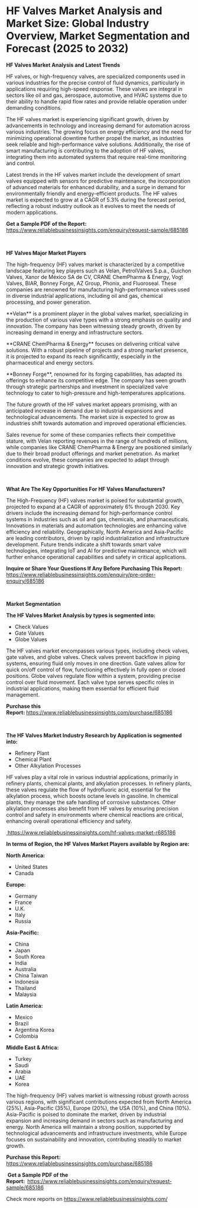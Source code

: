 <p><h1>HF Valves Market Analysis and Market Size: Global Industry Overview, Market Segmentation and Forecast (2025 to 2032)</h1></p><p><strong>HF Valves Market Analysis and Latest Trends</strong></p>
<p><p>HF valves, or high-frequency valves, are specialized components used in various industries for the precise control of fluid dynamics, particularly in applications requiring high-speed response. These valves are integral in sectors like oil and gas, aerospace, automotive, and HVAC systems due to their ability to handle rapid flow rates and provide reliable operation under demanding conditions.</p><p>The HF valves market is experiencing significant growth, driven by advancements in technology and increasing demand for automation across various industries. The growing focus on energy efficiency and the need for minimizing operational downtime further propel the market, as industries seek reliable and high-performance valve solutions. Additionally, the rise of smart manufacturing is contributing to the adoption of HF valves, integrating them into automated systems that require real-time monitoring and control.</p><p>Latest trends in the HF valves market include the development of smart valves equipped with sensors for predictive maintenance, the incorporation of advanced materials for enhanced durability, and a surge in demand for environmentally friendly and energy-efficient products. The HF valves market is expected to grow at a CAGR of 5.3% during the forecast period, reflecting a robust industry outlook as it evolves to meet the needs of modern applications.</p></p>
<p><strong>Get a Sample PDF of the Report:&nbsp;</strong> <a href="https://www.reliablebusinessinsights.com/enquiry/request-sample/685186?utm_campaign=3133&utm_medium=2&utm_source=Github&utm_content=ia&utm_term=27032025&utm_id=hf-valves">https://www.reliablebusinessinsights.com/enquiry/request-sample/685186</a></p>
<p>&nbsp;</p>
<p><strong>HF Valves Major Market Players</strong></p>
<p><p>The high-frequency (HF) valves market is characterized by a competitive landscape featuring key players such as Velan, PetrolValves S.p.a., Guichon Valves, Xanor de México SA de CV, CRANE ChemPharma & Energy, Vogt Valves, BIAR, Bonney Forge, AZ Group, Phonix, and Fluoroseal. These companies are renowned for manufacturing high-performance valves used in diverse industrial applications, including oil and gas, chemical processing, and power generation.</p><p>**Velan** is a prominent player in the global valves market, specializing in the production of various valve types with a strong emphasis on quality and innovation. The company has been witnessing steady growth, driven by increasing demand in energy and infrastructure sectors. </p><p>**CRANE ChemPharma & Energy** focuses on delivering critical valve solutions. With a robust pipeline of projects and a strong market presence, it is projected to expand its reach significantly, especially in the pharmaceutical and energy sectors.</p><p>**Bonney Forge**, renowned for its forging capabilities, has adapted its offerings to enhance its competitive edge. The company has seen growth through strategic partnerships and investment in specialized valve technology to cater to high-pressure and high-temperatures applications.</p><p>The future growth of the HF valves market appears promising, with an anticipated increase in demand due to industrial expansions and technological advancements. The market size is expected to grow as industries shift towards automation and improved operational efficiencies. </p><p>Sales revenue for some of these companies reflects their competitive stature, with Velan reporting revenues in the range of hundreds of millions, while companies like CRANE ChemPharma & Energy are positioned similarly due to their broad product offerings and market penetration. As market conditions evolve, these companies are expected to adapt through innovation and strategic growth initiatives.</p></p>
<p>&nbsp;</p>
<p><strong>What Are The Key Opportunities For HF Valves Manufacturers?</strong></p>
<p><p>The High-Frequency (HF) valves market is poised for substantial growth, projected to expand at a CAGR of approximately 6% through 2030. Key drivers include the increasing demand for high-performance control systems in industries such as oil and gas, chemicals, and pharmaceuticals. Innovations in materials and automation technologies are enhancing valve efficiency and reliability. Geographically, North America and Asia-Pacific are leading contributors, driven by rapid industrialization and infrastructure development. Future trends indicate a shift towards smart valve technologies, integrating IoT and AI for predictive maintenance, which will further enhance operational capabilities and safety in critical applications.</p></p>
<p><strong>Inquire or Share Your Questions If Any Before Purchasing This Report:</strong> <a href="https://www.reliablebusinessinsights.com/enquiry/pre-order-enquiry/685186?utm_campaign=3133&utm_medium=2&utm_source=Github&utm_content=ia&utm_term=27032025&utm_id=hf-valves">https://www.reliablebusinessinsights.com/enquiry/pre-order-enquiry/685186</a></p>
<p>&nbsp;</p>
<p><strong>Market Segmentation</strong></p>
<p><strong>The HF Valves Market Analysis by types is segmented into:</strong></p>
<p><ul><li>Check Values</li><li>Gate Values</li><li>Globe Values</li></ul></p>
<p><p>The HF valves market encompasses various types, including check valves, gate valves, and globe valves. Check valves prevent backflow in piping systems, ensuring fluid only moves in one direction. Gate valves allow for quick on/off control of flow, functioning effectively in fully open or closed positions. Globe valves regulate flow within a system, providing precise control over fluid movement. Each valve type serves specific roles in industrial applications, making them essential for efficient fluid management.</p></p>
<p><strong>Purchase this Report:&nbsp;</strong><a href="https://www.reliablebusinessinsights.com/purchase/685186?utm_campaign=3133&utm_medium=2&utm_source=Github&utm_content=ia&utm_term=27032025&utm_id=hf-valves">https://www.reliablebusinessinsights.com/purchase/685186</a></p>
<p>&nbsp;</p>
<p><strong>The HF Valves Market Industry Research by Application is segmented into:</strong></p>
<p><ul><li>Refinery Plant</li><li>Chemical Plant</li><li>Other Alkylation Processes</li></ul></p>
<p><p>HF valves play a vital role in various industrial applications, primarily in refinery plants, chemical plants, and alkylation processes. In refinery plants, these valves regulate the flow of hydrofluoric acid, essential for the alkylation process, which boosts octane levels in gasoline. In chemical plants, they manage the safe handling of corrosive substances. Other alkylation processes also benefit from HF valves by ensuring precision control and safety in environments where chemical reactions are critical, enhancing overall operational efficiency and safety.</p></p>
<p><a href="https://www.reliablebusinessinsights.com/hf-valves-market-r685186?utm_campaign=3133&utm_medium=2&utm_source=Github&utm_content=ia&utm_term=27032025&utm_id=hf-valves">&nbsp;https://www.reliablebusinessinsights.com/hf-valves-market-r685186</a></p>
<p><strong>In terms of Region, the HF Valves Market Players available by Region are:</strong></p>
<p>
    <p> <strong> North America: </strong>
        <ul>
            <li>United States</li>
            <li>Canada</li>
        </ul>
        </p> 
    <p> <strong> Europe: </strong>
        <ul>
            <li>Germany</li>
            <li>France</li>
            <li>U.K.</li>
            <li>Italy</li>
            <li>Russia</li>
        </ul>
        </p> 
    <p> <strong> Asia-Pacific: </strong>
        <ul>
            <li>China</li>
            <li>Japan</li>
            <li>South Korea</li>
            <li>India</li>
            <li>Australia</li>
            <li>China Taiwan</li>
            <li>Indonesia</li>
            <li>Thailand</li>
            <li>Malaysia</li>
        </ul>
        </p> 
    <p> <strong> Latin America: </strong>
        <ul>
            <li>Mexico</li>
            <li>Brazil</li>
            <li>Argentina Korea</li>
            <li>Colombia</li>
        </ul>
        </p> 
    <p> <strong> Middle East & Africa: </strong>
        <ul>
            <li>Turkey</li>
            <li>Saudi</li>
            <li>Arabia</li>
            <li>UAE</li>
            <li>Korea</li>
        </ul>
    </p>
    </p>
<p><p>The high-frequency (HF) valves market is witnessing robust growth across various regions, with significant contributions expected from North America (25%), Asia-Pacific (35%), Europe (20%), the USA (10%), and China (10%). Asia-Pacific is poised to dominate the market, driven by industrial expansion and increasing demand in sectors such as manufacturing and energy. North America will maintain a strong position, supported by technological advancements and infrastructure investments, while Europe focuses on sustainability and innovation, contributing steadily to market growth.</p></p>
<p><strong>Purchase this Report: </strong><a href="https://www.reliablebusinessinsights.com/purchase/685186?utm_campaign=3133&utm_medium=2&utm_source=Github&utm_content=ia&utm_term=27032025&utm_id=hf-valves">https://www.reliablebusinessinsights.com/purchase/685186</a></p>
<p>&nbsp;<strong>Get a Sample PDF of the Report:&nbsp;&nbsp;</strong><a href="https://www.reliablebusinessinsights.com/enquiry/request-sample/685186?utm_campaign=3133&utm_medium=2&utm_source=Github&utm_content=ia&utm_term=27032025&utm_id=hf-valves">https://www.reliablebusinessinsights.com/enquiry/request-sample/685186</a></p>
<p><strong></strong></p>
<p>Check more reports on <a href="https://www.reliablebusinessinsights.com/?utm_campaign=3133&utm_medium=2&utm_source=Github&utm_content=ia&utm_term=27032025&utm_id=hf-valves">https://www.reliablebusinessinsights.com/</a></p>